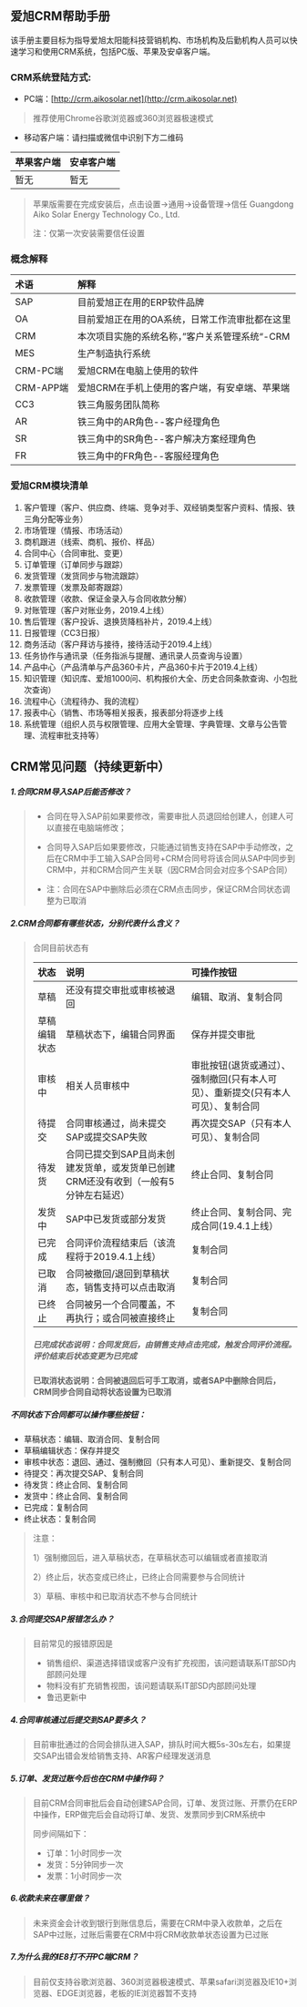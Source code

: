 ## 爱旭CRM帮助手册

该手册主要目标为指导爱旭太阳能科技营销机构、市场机构及后勤机构人员可以快速学习和使用CRM系统，包括PC版、苹果及安卓客户端。

### CRM系统登陆方式:

* PC端：[http://crm.aikosolar.net](http://crm.aikosolar.net)

> 推荐使用Chrome谷歌浏览器或360浏览器极速模式

* 移动客户端：请扫描或微信中识别下方二维码

| 苹果客户端 | 安卓客户端 |
| :--- | :--- |
| 暂无 | 暂无 |

> 苹果版需要在完成安装后，点击设置-&gt;通用-&gt;设备管理-&gt;信任  Guangdong Aiko Solar Energy Technology Co., Ltd.
>
> 注：仅第一次安装需要信任设置

### 概念解释

| 术语 | 解释 |
| :--- | :--- |
| SAP | 目前爱旭正在用的ERP软件品牌 |
| OA | 目前爱旭正在用的OA系统，日常工作流审批都在这里 |
| CRM | 本次项目实施的系统名称，”客户关系管理系统“-CRM |
| MES | 生产制造执行系统 |
| CRM-PC端 | 爱旭CRM在电脑上使用的软件 |
| CRM-APP端 | 爱旭CRM在手机上使用的客户端，有安卓端、苹果端 |
| CC3 | 铁三角服务团队简称 |
| AR | 铁三角中的AR角色--客户经理角色 |
| SR | 铁三角中的SR角色--客户解决方案经理角色 |
| FR | 铁三角中的FR角色--客服经理角色 |

### 爱旭CRM模块清单

1. 客户管理（客户、供应商、终端、竞争对手、双经销类型客户资料、情报、铁三角分配等业务）
2. 市场管理（情报、市场活动）
3. 商机跟进（线索、商机、报价、样品）
4. 合同中心（合同审批、变更）
5. 订单管理（订单同步与跟踪）
6. 发货管理（发货同步与物流跟踪）
7. 发票管理（发票及邮寄跟踪）
8. 收款管理（收款、保证金录入与合同收款分解）
9. 对账管理（客户对账业务，2019.4上线）
10. 售后管理（客户投诉、退换货降档补片，2019.4上线）
11. 日报管理（CC3日报）
12. 商务活动（客户拜访与接待，接待活动于2019.4上线）
13. 任务协作与通讯录（任务指派与提醒、通讯录人员查询与设置）
14. 产品中心（产品清单与产品360卡片，产品360卡片于2019.4上线）
15. 知识管理（知识库、爱旭1000问、机构报价大全、历史合同条款查询、小包批次查询）
16. 流程中心（流程待办、我的流程）
17. 报表中心（销售、市场等相关报表，报表部分将逐步上线
18. 系统管理（组织人员与权限管理、应用大全管理、字典管理、文章与公告管理、流程审批支持等）

## CRM常见问题（持续更新中）

##### 1.合同CRM导入SAP后能否修改？

> * 合同在导入SAP前如果要修改，需要审批人员退回给创建人，创建人可以直接在电脑端修改；
>
> * 合同导入SAP后如果要修改，只能通过销售支持在SAP中手动修改，之后在CRM中手工输入SAP合同号+CRM合同号将该合同从SAP中同步到CRM中，并和CRM合同产生关联（因CRM合同会对应多个SAP合同）
>
> * 注：合同在SAP中删除后必须在CRM点击同步，保证CRM合同状态调整为已取消

##### 2.CRM合同都有哪些状态，分别代表什么含义？

> 合同目前状态有
>
> | 状态 | 说明 | 可操作按钮 |
> | :--- | :--- | :--- |
> | 草稿 | 还没有提交审批或审核被退回 | 编辑、取消、复制合同 |
> | 草稿编辑状态 | 草稿状态下，编辑合同界面 | 保存并提交审批 |
> | 审核中 | 相关人员审核中 | 审批按钮\(退货或通过）、强制撤回\(只有本人可见）、重新提交\(只有本人可见）、复制合同 |
> | 待提交 | 合同审核通过，尚未提交SAP或提交SAP失败 | 再次提交SAP（只有本人可见）、复制合同 |
> | 待发货 | 合同已提交到SAP且尚未创建发货单，或发货单已创建CRM还没有收到（一般有5分钟左右延迟） | 终止合同、复制合同 |
> | 发货中 | SAP中已发货或部分发货 | 终止合同、复制合同、完成合同\(19.4.1上线） |
> | 已完成 | 合同评价流程结束后（该流程将于2019.4.1上线） | 复制合同 |
> | 已取消 | 合同被撤回/退回到草稿状态，销售支持可以点击取消 | 复制合同 |
> | 已终止 | 合同被另一个合同覆盖，不再执行；或合同被直接终止 | 复制合同 |
>
> ##### 已完成状态说明：合同发货后，由销售支持点击完成，触发合同评价流程。评价结束后状态变更为已完成
>
> **已取消状态说明：合同被退回后可手工取消，或者SAP中删除合同后，CRM同步合同自动将状态设置为已取消**

##### 不同状态下合同都可以操作哪些按钮：

* 草稿状态：编辑、取消合同、复制合同
* 草稿编辑状态：保存并提交
* 审核中状态：退回、通过、强制撤回（只有本人可见）、重新提交、复制合同
* 待提交：再次提交SAP、复制合同
* 待发货：终止合同、复制合同
* 发货中：终止合同、复制合同
* 已完成：复制合同
* 终止状态：复制合同

> 注意：
>
> 1）强制撤回后，进入草稿状态，在草稿状态可以编辑或者直接取消
>
> 2）终止后，状态变成已终止，已终止合同需要参与合同统计
>
> 3）草稿、审核中和已取消状态不参与合同统计

##### 3.合同提交SAP报错怎么办？

> 目前常见的报错原因是
>
> * 销售组织、渠道选择错误或客户没有扩充视图，该问题请联系IT部SD内部顾问处理
> * 物料没有扩充销售视图，该问题请联系IT部SD内部顾问处理
> * 鲁迅更新中

##### 4.合同审核通过后提交到SAP要多久？

> 目前审批通过的合同会排队进入SAP，排队时间大概5s-30s左右，如果提交SAP出错会发给销售支持、AR客户经理发送消息

##### 5.订单、发货过账今后也在CRM中操作码？

> 目前CRM合同审批后会自动创建SAP合同，订单、发货过账、开票仍在ERP中操作，ERP做完后会自动将订单、发货、发票同步到CRM系统中
>
> 同步间隔如下：
>
> * 订单：1小时同步一次
> * 发货：5分钟同步一次
> * 发票：1小时同步一次

##### 6.收款未来在哪里做？

> 未来资金会计收到银行到账信息后，需要在CRM中录入收款单，之后在SAP中过账，过账后需要在CRM中将CRM收款单状态设置为已过账

##### 7.为什么我的IE8打不开PC端CRM？

> 目前仅支持谷歌浏览器、360浏览器极速模式、苹果safari浏览器及IE10+浏览器、EDGE浏览器，老板的IE浏览器暂不支持

##### 



